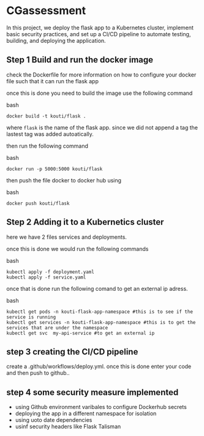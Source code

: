 # CGassessment
In this project, we deploy the flask app to a Kubernetes cluster, implement basic security practices, and set up a CI/CD pipeline to automate testing, building, and deploying the application.

## Step 1 Build and run the docker image

check the Dockerfile for more information on how to configure your docker file such that it can run the flask app

once this is done you need to build the image use the following command 

bash
```
docker build -t kouti/flask .
```
where ```flask``` is the name of the flask app.
since we did not append a tag the lastest tag was added autoatically.


then run the following command

bash
```
docker run -p 5000:5000 kouti/flask
```

then push the file docker to docker hub using 

bash
```
docker push kouti/flask
``` 
## Step 2 Adding it to a Kubernetics cluster

here we have 2 files services and deployments.

once this is done we would run the following commands 

bash
```
kubectl apply -f deployment.yaml
kubectl apply -f service.yaml
```

once that is done run the following comand to get an external ip adress.

bash
```
kubectl get pods -n kouti-flask-app-namespace #this is to see if the service is running
kubectl get services -n kouti-flask-app-namespace #this is to get the services that are under the namespace
kubectl get svc  my-api-service #to get an external ip
```

## step 3 creating the CI/CD pipeline
create a .github/workflows/deploy.yml. once this is done enter your code and then push to github..
## step 4 some security measure implemented
* using Github environment varibales to configure Dockerhub secrets
* deploying the app in a different namespace for isolation
* using uoto date dependencies
* usinf security headers like Flask Talisman
